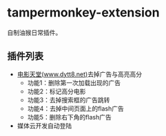 # tampermonkey-extension
自制油猴日常插件。

## 插件列表

 - [电影天堂(www.dytt8.net)](www.dytt8.net)去掉广告与高亮高分
    - 功能1：删除第一次加载出现的广告
    - 功能2：标记高分电影
    - 功能3：去掉搜索框的广告跳转
    - 功能4：去掉中间页面上的flash广告
    - 功能5：删除右下角的flash广告
 - 媒体云开发自动登陆
